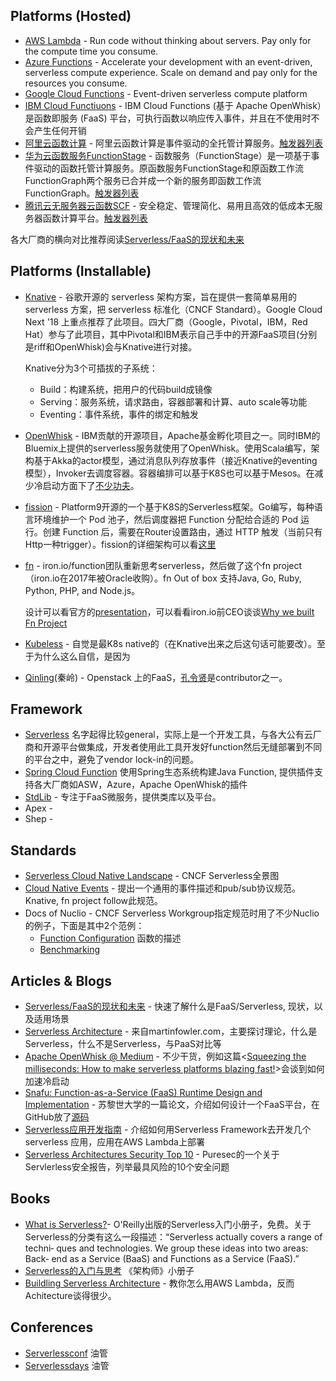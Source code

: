 ## Platforms (Hosted)

- [AWS Lambda](https://aws.amazon.com/lambda) - Run code without thinking about servers. Pay only for the compute time you consume.
- [Azure Functions](https://azure.microsoft.com/en-us/services/functions/) - Accelerate your development with an event-driven, serverless compute experience. Scale on demand and pay only for the resources you consume.
- [Google Cloud Functions](https://cloud.google.com/functions/docs/) - Event-driven serverless compute platform
- [IBM Cloud Functiuons](https://console.bluemix.net/openwhisk) - IBM Cloud Functions (基于 Apache OpenWhisk）是函数即服务 (FaaS) 平台，可执行函数以响应传入事件，并且在不使用时不会产生任何开销
- [阿里云函数计算](https://help.aliyun.com/product/50980.html?spm=a2c4g.11186623.6.539.2f8b29e9IFTorg) - 阿里云函数计算是事件驱动的全托管计算服务。[触发器列表](https://help.aliyun.com/document_detail/74707.html?spm=a2c4g.11186623.6.570.38ea68a0KROFyX)
- [华为云函数服务FunctionStage](https://www.huaweicloud.com/product/functionstage.html) - 函数服务（FunctionStage）是一项基于事件驱动的函数托管计算服务。原函数服务FunctionStage和原函数工作流FunctionGraph两个服务已合并成一个新的服务即函数工作流FunctionGraph。[触发器列表](https://support.huaweicloud.com/usermanual-functiongraph/functiongraph_01_0160.html)
- [腾讯云无服务器云函数SCF](https://cloud.tencent.com/product/scf) - 安全稳定、管理简化、易用且高效的低成本无服务器函数计算平台。[触发器列表](https://cloud.tencent.com/document/product/583/9705)

各大厂商的横向对比推荐阅读[Serverless/FaaS的现状和未来](http://jolestar.com/serverless-faas-current-status-and-future/)

## Platforms (Installable)

- [Knative](https://github.com/knative) - 谷歌开源的 serverless 架构方案，旨在提供一套简单易用的 serverless 方案，把 serverless 标准化（CNCF Standard）。Google Cloud Next '18 上重点推荐了此项目。四大厂商（Google，Pivotal，IBM，Red Hat）参与了此项目，其中Pivotal和IBM表示自己手中的开源FaaS项目(分别是riff和OpenWhisk)会与Knative进行对接。

  Knative分为3个可插拔的子系统：

  - Build：构建系统，把用户的代码build成镜像
  - Serving：服务系统，请求路由，容器部署和计算、auto scale等功能
  - Eventing：事件系统，事件的绑定和触发

- [OpenWhisk](https://openwhisk.apache.org/) - IBM贡献的开源项目，Apache基金孵化项目之一。同时IBM的Bluemix上提供的serverless服务就使用了OpenWhisk。使用Scala编写，架构基于Akka的actor模型，通过消息队列存放事件（接近Knative的eventing模型），Invoker去调度容器。容器编排可以基于K8S也可以基于Mesos。在减少冷启动方面下了[不少功夫](https://medium.com/openwhisk/squeezing-the-milliseconds-how-to-make-serverless-platforms-blazing-fast-aea0e9951bd0)。

- [fission](https://github.com/fission/fission) - Platform9开源的一个基于K8S的Serverless框架。Go编写，每种语言环境维护一个 Pod 池子，然后调度器把 Function 分配给合适的 Pod 运行。创建 Function 后，需要在Router设置路由，通过 HTTP 触发（当前只有Http一种trigger）。fission的详细架构可以看[这里](https://github.com/fission/fission/blob/master/Documentation/Architecture.md)

- [fn](https://github.com/fnproject/fn) - iron.io/function团队重新思考serverless，然后做了这个fn project（iron.io在2017年被Oracle收购）。fn Out of box 支持Java, Go, Ruby, Python, PHP, and Node.js。

  设计可以看官方的[presentation](https://docs.google.com/presentation/d/1zdgzSgCfhmF_zK-ziMB_-oqG2C2xVlCE90M1aO70SqU/edit#slide=id.g2d4c809d12_0_1)，可以看看iron.io前CEO谈谈[Why we built Fn Project](https://medium.com/fnproject/8-reasons-why-we-built-the-fn-project-bcfe45c5ae63)

- [Kubeless](https://github.com/kubeless/kubeless) - 自觉是最K8s native的（在Knative出来之后这句话可能要改）。至于为什么这么自信，是因为

- [Qinling](https://github.com/openstack/qinling)(秦岭) - Openstack 上的FaaS，[孔令贤](https://lingxiankong.github.io/index.html)是contributor之一。

## Framework

- [Serverless](https://serverless.com/) 名字起得比较general，实际上是一个开发工具，与各大公有云厂商和开源平台做集成，开发者使用此工具开发好function然后无缝部署到不同的平台之中，避免了vendor lock-in的问题。
- [Spring Cloud Function](https://cloud.spring.io/spring-cloud-function/) 使用Spring生态系统构建Java Function, 提供插件支持各大厂商如ASW，Azure，Apache OpenWhisk的插件
- [StdLib](https://github.com/stdlib/lib) - 专注于FaaS微服务，提供类库以及平台。
- Apex - <TODO>
- Shep - <TODO>

## Standards

- [Serverless Cloud Native Landscape](https://github.com/cncf/wg-serverless) - CNCF Serverless全景图
- [Cloud Native Events](https://github.com/cncf/wg-serverless/tree/master/proposals/cloudevents) - 提出一个通用的事件描述和pub/sub协议规范。Knative, fn project follow此规范。
- Docs of Nuclio - CNCF Serverless Workgroup指定规范时用了不少Nuclio的例子，下面是其中2个范例：
  - [Function Configuration](https://github.com/nuclio/nuclio/blob/master/docs/reference/function-configuration/function-configuration-reference.md) 函数的描述
  - [Benchmarking](https://github.com/nuclio/nuclio/blob/master/docs/tasks/benchmarking.md)

## Articles & Blogs

- [Serverless/FaaS的现状和未来](http://jolestar.com/serverless-faas-current-status-and-future/) - 快速了解什么是FaaS/Serverless, 现状，以及适用场景
- [Serverless Architecture](https://martinfowler.com/articles/serverless.html) - 来自martinfowler.com，主要探讨理论，什么是Serverless，什么不是Serverless，与PaaS对比等
- [Apache OpenWhisk @ Medium](https://medium.com/openwhisk) - 不少干货，例如这篇<[Squeezing the milliseconds: How to make serverless platforms blazing fast!](https://medium.com/openwhisk/squeezing-the-milliseconds-how-to-make-serverless-platforms-blazing-fast-aea0e9951bd0)>会谈到如何加速冷启动
- [Snafu: Function-as-a-Service (FaaS) Runtime Design and Implementation](https://arxiv.org/abs/1703.07562) - 苏黎世大学的一篇论文，介绍如何设计一个FaaS平台，在GitHub放了[源码](https://github.com/serviceprototypinglab/snafu)
- [Serverless应用开发指南](http://serverless.ink/) - 介绍如何用Serverless Framework去开发几个serverless 应用，应用在AWS Lambda上部署
- [Serverless Architectures Security Top 10](https://www.puresec.io/blog/serverless-top-10-released) - Puresec的一个关于Servlerless安全报告，列举最具风险的10个安全问题

## Books

- [What is Serverless?](https://www.oreilly.com/programming/free/what-is-serverless.csp)-  O'Reilly出版的Serverless入门小册子，免费。关于Serverless的分类有这么一段描述：“Serverless actually covers a range of techni‐ ques and technologies. We group these ideas into two areas: Back‐ end as a Service (BaaS) and Functions as a Service (FaaS).”
- [Serverless的入门与思考](http://q.infoqstatic.com/ppt/serverlessminibook.pdf) 《架构师》小册子
- [Buildling Serverless Architecture](https://www.amazon.co.uk/Building-Serverless-Architectures-Cagatay-Gurturk/dp/1787129195) - 教你怎么用AWS Lambda，反而Achitecture谈得很少。

## Conferences

- [Serverlessconf](https://www.youtube.com/channel/UCqlcVgk8SkUmve4Kw4xSlgw) 油管
- [Serverlessdays](https://www.youtube.com/channel/UCYzAnR_SebAmLRkKIbK_YoQ) 油管